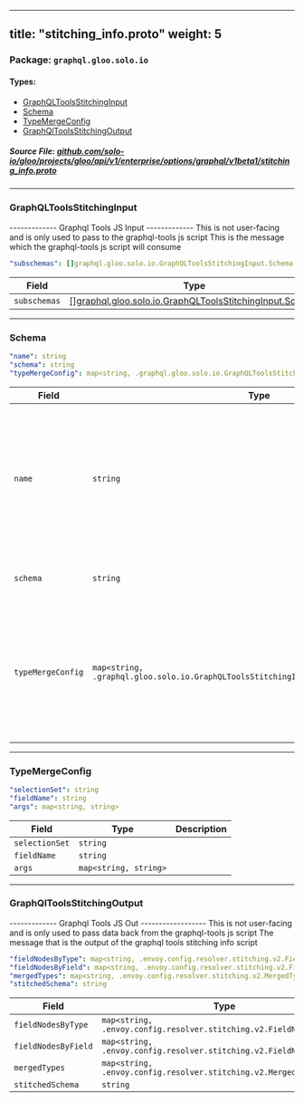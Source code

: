 
---
title: "stitching_info.proto"
weight: 5
---

<!-- Code generated by solo-kit. DO NOT EDIT. -->


### Package: `graphql.gloo.solo.io` 
#### Types:


- [GraphQLToolsStitchingInput](#graphqltoolsstitchinginput)
- [Schema](#schema)
- [TypeMergeConfig](#typemergeconfig)
- [GraphQlToolsStitchingOutput](#graphqltoolsstitchingoutput)
  



##### Source File: [github.com/solo-io/gloo/projects/gloo/api/v1/enterprise/options/graphql/v1beta1/stitching_info.proto](https://github.com/solo-io/gloo/blob/master/projects/gloo/api/v1/enterprise/options/graphql/v1beta1/stitching_info.proto)





---
### GraphQLToolsStitchingInput

 
------------- Graphql Tools JS Input -------------
This is not user-facing and is only used to pass to the graphql-tools js script
This is the message which the graphql-tools js script will consume

```yaml
"subschemas": []graphql.gloo.solo.io.GraphQLToolsStitchingInput.Schema

```

| Field | Type | Description |
| ----- | ---- | ----------- | 
| `subschemas` | [[]graphql.gloo.solo.io.GraphQLToolsStitchingInput.Schema](../stitching_info.proto.sk/#schema) |  |




---
### Schema



```yaml
"name": string
"schema": string
"typeMergeConfig": map<string, .graphql.gloo.solo.io.GraphQLToolsStitchingInput.Schema.TypeMergeConfig>

```

| Field | Type | Description |
| ----- | ---- | ----------- | 
| `name` | `string` | name of the subschema, arbitrary name but must be unique in a gateway schema. generally generated from the graphql schema ref. |
| `schema` | `string` | GraphQL schema SDL for the subschema. |
| `typeMergeConfig` | `map<string, .graphql.gloo.solo.io.GraphQLToolsStitchingInput.Schema.TypeMergeConfig>` | Type merge config that the graphql-tools stitching script needs to generate stitching info for the data plane. |




---
### TypeMergeConfig



```yaml
"selectionSet": string
"fieldName": string
"args": map<string, string>

```

| Field | Type | Description |
| ----- | ---- | ----------- | 
| `selectionSet` | `string` |  |
| `fieldName` | `string` |  |
| `args` | `map<string, string>` |  |




---
### GraphQlToolsStitchingOutput

 
------------- Graphql Tools JS Out ------------------
This is not user-facing and is only used to pass data back from the graphql-tools js script
The message that is the output of the graphql tools stitching info script

```yaml
"fieldNodesByType": map<string, .envoy.config.resolver.stitching.v2.FieldNodes>
"fieldNodesByField": map<string, .envoy.config.resolver.stitching.v2.FieldNodeMap>
"mergedTypes": map<string, .envoy.config.resolver.stitching.v2.MergedTypeConfig>
"stitchedSchema": string

```

| Field | Type | Description |
| ----- | ---- | ----------- | 
| `fieldNodesByType` | `map<string, .envoy.config.resolver.stitching.v2.FieldNodes>` |  |
| `fieldNodesByField` | `map<string, .envoy.config.resolver.stitching.v2.FieldNodeMap>` |  |
| `mergedTypes` | `map<string, .envoy.config.resolver.stitching.v2.MergedTypeConfig>` |  |
| `stitchedSchema` | `string` |  |





<!-- Start of HubSpot Embed Code -->
<script type="text/javascript" id="hs-script-loader" async defer src="//js.hs-scripts.com/5130874.js"></script>
<!-- End of HubSpot Embed Code -->
